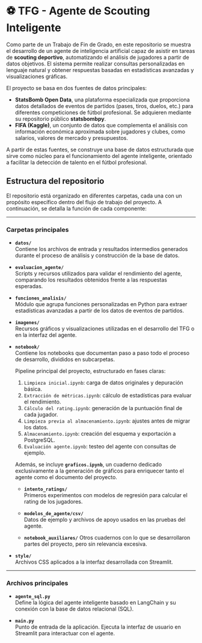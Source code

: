 # ⚽ TFG - Agente de Scouting Inteligente
Como parte de un Trabajo de Fin de Grado, en este repositorio se muestra el desarrollo de un agente de inteligencia artificial capaz de asistir en tareas de **scouting deportivo**, automatizando el análisis de jugadores a partir de datos objetivos. El sistema permite realizar consultas personalizadas en lenguaje natural y obtener respuestas basadas en estadísticas avanzadas y visualizaciones gráficas.

El proyecto se basa en dos fuentes de datos principales:

- **StatsBomb Open Data**, una plataforma especializada que proporciona datos detallados de eventos de partidos (pases, tiros, duelos, etc.) para diferentes competiciones de fútbol profesional. Se adquieren mediante su repositorio público **statsbombpy**.
- **FIFA (Kaggle)**, un conjunto de datos que complementa el análisis con información económica aproximada sobre jugadores y clubes, como salarios, valores de mercado y presupuestos.

A partir de estas fuentes, se construye una base de datos estructurada que sirve como núcleo para el funcionamiento del agente inteligente, orientado a facilitar la detección de talento en el fútbol profesional.


## Estructura del repositorio

El repositorio está organizado en diferentes carpetas, cada una con un propósito específico dentro del flujo de trabajo del proyecto. A continuación, se detalla la función de cada componente:

---

### Carpetas principales

- **`datos/`**  
  Contiene los archivos de entrada y resultados intermedios generados durante el proceso de análisis y construcción de la base de datos.

- **`evaluacion_agente/`**  
  Scripts y recursos utilizados para validar el rendimiento del agente, comparando los resultados obtenidos frente a las respuestas esperadas.

- **`funciones_analisis/`**  
  Módulo que agrupa funciones personalizadas en Python para extraer estadísticas avanzadas a partir de los datos de eventos de partidos.

- **`imagenes/`**  
  Recursos gráficos y visualizaciones utilizadas en el desarrollo del TFG o en la interfaz del agente.

- **`notebook/`**  
  Contiene los notebooks que documentan paso a paso todo el proceso de desarrollo, divididos en subcarpetas.

  Pipeline principal del proyecto, estructurado en fases claras:
  
  1. `Limpieza inicial.ipynb`: carga de datos originales y depuración básica.  
  2. `Extracción de métricas.ipynb`: cálculo de estadísticas para evaluar el rendimiento.  
  3. `Cálculo del rating.ipynb`: generación de la puntuación final de cada jugador.  
  4. `Limpieza previa al almacenamiento.ipynb`: ajustes antes de migrar los datos.  
  5. `Almacenamiento.ipynb`: creación del esquema y exportación a PostgreSQL.  
  6. `Evaluación agente.ipynb`: testeo del agente con consultas de ejemplo.

  Además, se incluye **`graficos.ipynb`**, un cuaderno dedicado exclusivamente a la generación de gráficos para enriquecer tanto el agente como el documento del proyecto.

  - **`intento_ratings/`**  
    Primeros experimentos con modelos de regresión para calcular el rating de los jugadores.

  - **`modelos_de_agente/csv/`**  
    Datos de ejemplo y archivos de apoyo usados en las pruebas del agente.

  - **`notebook_auxiliares/`**
    Otros cuadernos con lo que se desarrollaron partes del proyecto, pero sin relevancia excesiva.  
    

- **`style/`**  
  Archivos CSS aplicados a la interfaz desarrollada con Streamlit.

---

### Archivos principales

- **`agente_sql.py`**  
  Define la lógica del agente inteligente basado en LangChain y su conexión con la base de datos relacional (SQL).

- **`main.py`**  
  Punto de entrada de la aplicación. Ejecuta la interfaz de usuario en Streamlit para interactuar con el agente.
